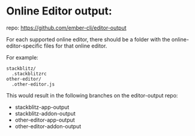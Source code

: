 # Online Editor output:

repo: https://github.com/ember-cli/editor-output

For each supported online editor, there should be a folder
with the online-editor-specific files for that online editor.

For example:
```
stackblitz/
  .stackblitzrc
other-editor/
  .other-editor.js
```

This would result in the following branches on the
editor-output repo:
 - stackblitz-app-output
 - stackblitz-addon-output
 - other-editor-app-output
 - other-editor-addon-output
